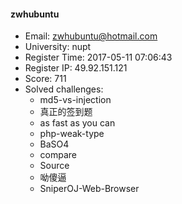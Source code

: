 #### zwhubuntu  

* Email: zwhubuntu@hotmail.com  
* University: nupt  
* Register Time: 2017-05-11 07:06:43  
* Register IP: 49.92.151.121  
* Score: 711  
* Solved challenges: 
  * md5-vs-injection  
  * 真正的签到题  
  * as fast as you can  
  * php-weak-type  
  * BaSO4  
  * compare  
  * Source  
  * 呦傻逼  
  * SniperOJ-Web-Browser  
